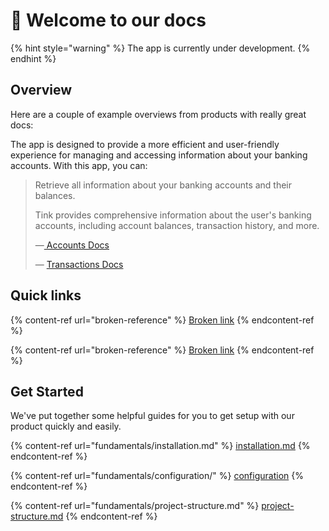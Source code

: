 # 👋 Welcome to our docs

{% hint style="warning" %}
The app is currently under development.
{% endhint %}



## Overview

Here are a couple of example overviews from products with really great docs:

The app is designed to provide a more efficient and user-friendly experience for managing and accessing information about your banking accounts. With this app, you can:

> Retrieve all information about your banking accounts and their balances.
>
> Tink provides comprehensive information about the user's banking accounts, including account balances, transaction history, and more.
>
> —[ Accounts Docs](features/tink-implementation/accounts.md)
>
> — [Transactions Docs](features/tink-implementation/transactions.md)

## Quick links

{% content-ref url="broken-reference" %}
[Broken link](broken-reference)
{% endcontent-ref %}

{% content-ref url="broken-reference" %}
[Broken link](broken-reference)
{% endcontent-ref %}

## Get Started

We've put together some helpful guides for you to get setup with our product quickly and easily.

{% content-ref url="fundamentals/installation.md" %}
[installation.md](fundamentals/installation.md)
{% endcontent-ref %}

{% content-ref url="fundamentals/configuration/" %}
[configuration](fundamentals/configuration/)
{% endcontent-ref %}

{% content-ref url="fundamentals/project-structure.md" %}
[project-structure.md](fundamentals/project-structure.md)
{% endcontent-ref %}
